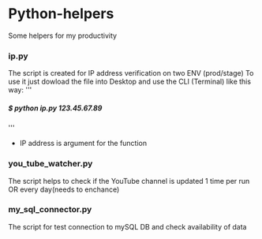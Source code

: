 # Python-helpers
Some helpers for my productivity
### ip.py
The script is created for IP address verification on two ENV (prod/stage)
To use it just dowload the file into Desktop and use the CLI (Terminal) like this way:
'''
#####  $ python ip.py 123.45.67.89
'''
  - IP address is argument for the function
 
### you_tube_watcher.py
The script helps to check if the YouTube channel is updated 1 time per run OR every day(needs to enchance)
### my_sql_connector.py
The script for test connection to mySQL DB and check availability of data
